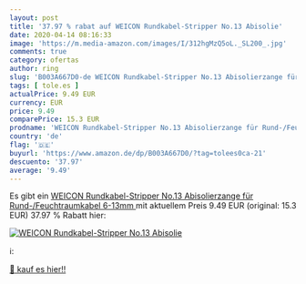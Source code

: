 ```yaml
---
layout: post
title: '37.97 % rabat auf WEICON Rundkabel-Stripper No.13 Abisolie'
date: 2020-04-14 08:16:33
image: 'https://m.media-amazon.com/images/I/312hgMzQ5oL._SL200_.jpg'
comments: true
category: ofertas
author: ring
slug: 'B003A667D0-de WEICON Rundkabel-Stripper No.13 Abisolierzange für...'
tags: [ tole.es ]
actualPrice: 9.49 EUR
currency: EUR
price: 9.49
comparePrice: 15.3 EUR
prodname: 'WEICON Rundkabel-Stripper No.13 Abisolierzange für Rund-/Feuchtraumkabel  6-13mm '
country: 'de'
flag: '🇩🇪'
buyurl: 'https://www.amazon.de/dp/B003A667D0/?tag=tolees0ca-21'
descuento: '37.97'
average: '9.49'
---
```


Es gibt ein [WEICON Rundkabel-Stripper No.13 Abisolierzange für Rund-/Feuchtraumkabel  6-13mm ](https://www.amazon.de/dp/B003A667D0/?tag=tolees0ca-21) mit aktuellem Preis 9.49 EUR (original: 15.3 EUR) 37.97 % Rabatt hier:

[![WEICON Rundkabel-Stripper No.13 Abisolie](https://m.media-amazon.com/images/I/312hgMzQ5oL._SL200_.jpg)](https://www.amazon.de/dp/B003A667D0/?tag=tolees0ca-21)

ℹ️:


[🛒 kauf es hier!!](https://www.amazon.de/dp/B003A667D0/?tag=tolees0ca-21)
